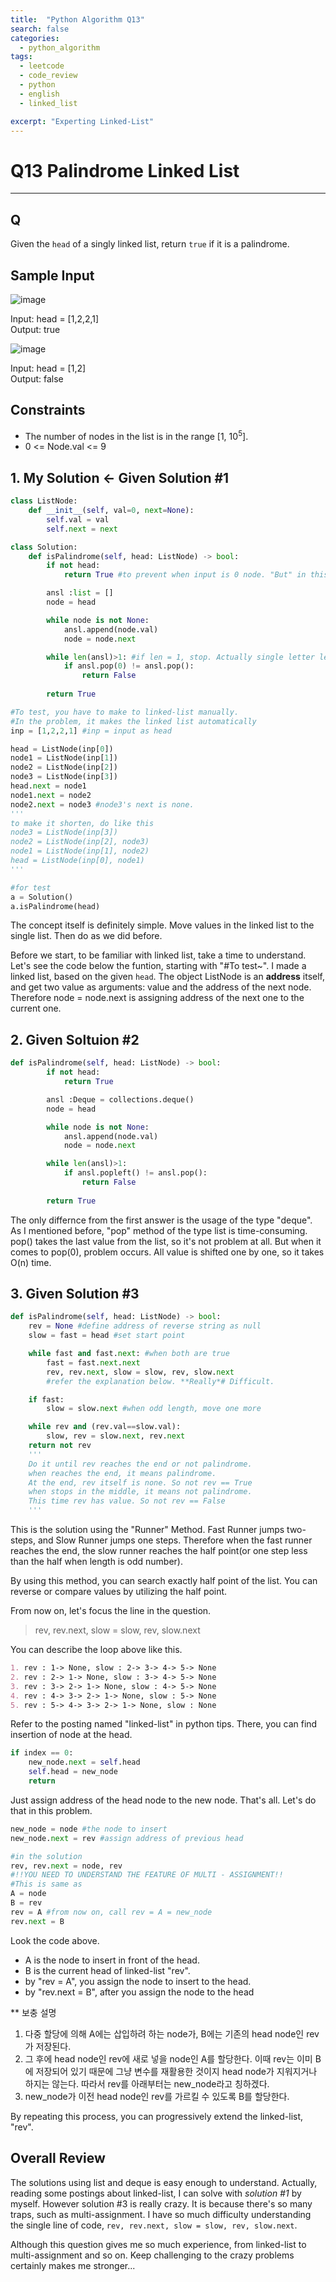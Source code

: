 ```yaml
---
title:  "Python Algorithm Q13"
search: false
categories: 
  - python_algorithm
tags:
  - leetcode
  - code_review
  - python
  - english
  - linked_list

excerpt: "Experting Linked-List"
---
```


# Q13 Palindrome Linked List
___


## Q

Given the `head` of a singly linked list, return `true` if it is a palindrome.

## Sample Input

![image](https://user-images.githubusercontent.com/68508521/145584967-2437e017-8b55-4d85-a491-363cef18c458.png)

Input: head = [1,2,2,1]  
Output: true

![image](https://user-images.githubusercontent.com/68508521/145585037-dea2c6f3-a8f8-4239-9c5f-5e9f37ab7d41.png)

Input: head = [1,2]  
Output: false

## Constraints
- The number of nodes in the list is in the range [1, 10<sup>5</sup>].
- 0 <= Node.val <= 9


## 1. My Solution <- Given Solution #1
```py
class ListNode:
    def __init__(self, val=0, next=None):
        self.val = val
        self.next = next

class Solution:
    def isPalindrome(self, head: ListNode) -> bool:
        if not head:
            return True #to prevent when input is 0 node. "But" in this Q, it's meaningless

        ansl :list = []
        node = head

        while node is not None:
            ansl.append(node.val)
            node = node.next

        while len(ansl)>1: #if len = 1, stop. Actually single letter left so true.
            if ansl.pop(0) != ansl.pop():
                return False
        
        return True

#To test, you have to make to linked-list manually.
#In the problem, it makes the linked list automatically
inp = [1,2,2,1] #inp = input as head

head = ListNode(inp[0])
node1 = ListNode(inp[1])
node2 = ListNode(inp[2])
node3 = ListNode(inp[3])
head.next = node1
node1.next = node2
node2.next = node3 #node3's next is none.
'''
to make it shorten, do like this
node3 = ListNode(inp[3])
node2 = ListNode(inp[2], node3)
node1 = ListNode(inp[1], node2)
head = ListNode(inp[0], node1)
'''

#for test
a = Solution()
a.isPalindrome(head)
```

The concept itself is definitely simple. Move values in the linked list to the single list. Then do as we did before.  

Before we start, to be familiar with linked list, take a time to understand. Let's see the code below the funtion, starting with "#To test~". I made a linked list, based on the given `head`. The object ListNode is an __address__ itself, and get two value as arguments: value and the address of the next node. Therefore node = node.next is assigning address of the next one to the current one. 


## 2. Given Soltuion #2
```py
def isPalindrome(self, head: ListNode) -> bool:
        if not head:
            return True

        ansl :Deque = collections.deque()
        node = head

        while node is not None:
            ansl.append(node.val)
            node = node.next

        while len(ansl)>1:
            if ansl.popleft() != ansl.pop():
                return False
        
        return True
```

The only differnce from the first answer is the usage of the type "deque". As I mentioned before, "pop" method of the type list is time-consuming. pop() takes the last value from the list, so it's not problem at all. But when it comes to pop(0), problem occurs. All value is shifted one by one, so it takes O(n) time. 

## 3. Given Solution #3
```py
def isPalindrome(self, head: ListNode) -> bool:
    rev = None #define address of reverse string as null
    slow = fast = head #set start point

    while fast and fast.next: #when both are true
        fast = fast.next.next
        rev, rev.next, slow = slow, rev, slow.next
        #refer the explanation below. **Really*# Difficult.

    if fast:
        slow = slow.next #when odd length, move one more

    while rev and (rev.val==slow.val):
        slow, rev = slow.next, rev.next
    return not rev
    '''
    Do it until rev reaches the end or not palindrome.
    when reaches the end, it means palindrome.
    At the end, rev itself is none. So not rev == True 
    when stops in the middle, it means not palindrome.
    This time rev has value. So not rev == False
    '''
```
This is the solution using the "Runner" Method. Fast Runner jumps two-steps, and Slow Runner jumps one steps. Therefore when the fast runner reaches the end, the slow runner reaches the half point(or one step less than the half when length is odd number). 

By using this method, you can search exactly half point of the list. You can reverse or compare values by utilizing the half point.

From now on, let's focus the line in the question.
> rev, rev.next, slow = slow, rev, slow.next  

You can describe the loop above like this. 
```md
1. rev : 1-> None, slow : 2-> 3-> 4-> 5-> None
2. rev : 2-> 1-> None, slow : 3-> 4-> 5-> None
3. rev : 3-> 2-> 1-> None, slow : 4-> 5-> None
4. rev : 4-> 3-> 2-> 1-> None, slow : 5-> None
5. rev : 5-> 4-> 3-> 2-> 1-> None, slow : None
```
Refer to the posting named "linked-list" in python tips. There, you can find insertion of node at the head.

```py
if index == 0:
    new_node.next = self.head
    self.head = new_node
    return
```
Just assign address of the head node to the new node. That's all. Let's do that in this problem.

```py
new_node = node #the node to insert
new_node.next = rev #assign address of previous head

#in the solution
rev, rev.next = node, rev
#!!YOU NEED TO UNDERSTAND THE FEATURE OF MULTI - ASSIGNMENT!!
#This is same as
A = node
B = rev
rev = A #from now on, call rev = A = new_node
rev.next = B
```
Look the code above. 
- A is the node to insert in front of the head. 
- B is the current head of linked-list "rev".
- by "rev = A", you assign the node to insert to the head.
- by "rev.next = B", after you assign the node to the head 


** 보충 설명 
1. 다중 할당에 의해 A에는 삽입하려 하는 node가, B에는 기존의 head node인 rev가 저장된다. 
2. 그 후에 head node인 rev에 새로 넣을 node인 A를 할당한다. 이때 rev는 이미 B에 저장되어 있기 때문에 그냥 변수를 재활용한 것이지 head node가 지워지거나 하지는 않는다. 따라서 rev를 아래부터는 new_node라고 칭하겠다. 
3. new_node가 이전 head node인 rev를 가르킬 수 있도록 B를 할당한다.

By repeating this process, you can progressively extend the linked-list, "rev".

## Overall Review

The solutions using list and deque is easy enough to understand. Actually, reading some postings about linked-list, I can solve with _solution #1_ by myself. However solution #3 is really crazy. It is because there's so many traps, such as multi-assignment. I have so much difficulty understanding the single line of code, `rev, rev.next, slow = slow, rev, slow.next`. 

Although this question gives me so much experience, from linked-list to multi-assignment and so on. Keep challenging to the crazy problems certainly makes me stronger... 
